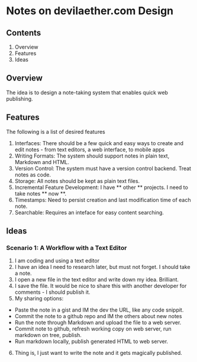 # Notes on devilaether.com Design

## Contents
1. Overview
2. Features
3. Ideas

## Overview
The idea is to design a note-taking system that enables quick web publishing. 

## Features
The following is a list of desired features

1. Interfaces: There should be a few quick and easy ways to create and edit notes - from text editors, a web interface, to mobile apps
2. Writing Formats: The system should support notes in plain text, Markdown and HTML. 
3. Version Control: The system must have a version control backend. Treat notes as code. 
4. Storage: All notes should be kept as plain text files.
5. Incremental Feature Development: I have ** other ** projects. I need to take notes ** now **.
6. Timestamps: Need to persist creation and last modification time of each note.
7. Searchable: Requires an inteface for easy content searching.

## Ideas
### Scenario 1: A Workflow with a Text Editor
1. I am coding and using a text editor
2. I have an idea I need to research later, but must not forget. I should take a note.
3. I open a new file in the text editor and write down my idea. Brilliant.
4. I save the file. It would be nice to share this with another developer for comments - I should publish it.
5. My sharing options:
* Paste the note in a gist and IM the dev the URL, like any code snippit.
* Commit the note to a github repo and IM the others about new notes
* Run the note through Markdown and upload the file to a web server.
* Commit note to github, refresh working copy on web server, run markdown on tree, publish.
* Run markdown locally, publish generated HTML to web server.
6. Thing is, I just want to write the note and it gets magically published.